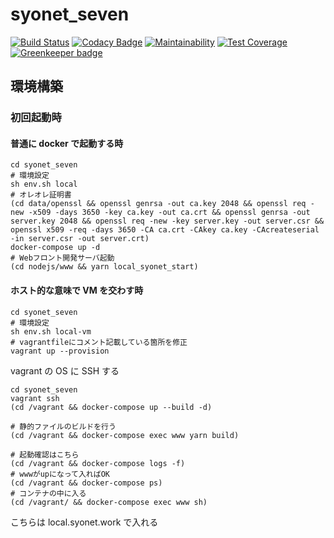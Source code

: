 # syonet_seven

[![Build Status](https://travis-ci.org/igara/syonet_seven.svg?branch=master)](https://travis-ci.org/igara/syonet_seven)
[![Codacy Badge](https://api.codacy.com/project/badge/Grade/3a6931a9b5604ca5b60aaafe7875c203)](https://www.codacy.com/app/igara/syonet_seven?utm_source=github.com&utm_medium=referral&utm_content=igara/syonet_seven&utm_campaign=Badge_Grade)
[![Maintainability](https://api.codeclimate.com/v1/badges/03ee67318f7884556809/maintainability)](https://codeclimate.com/github/igara/syonet_seven/maintainability)
[![Test Coverage](https://api.codeclimate.com/v1/badges/03ee67318f7884556809/test_coverage)](https://codeclimate.com/github/igara/syonet_seven/test_coverage) [![Greenkeeper badge](https://badges.greenkeeper.io/igara/syonet_seven.svg)](https://greenkeeper.io/)

## 環境構築

### 初回起動時

#### 普通に docker で起動する時

```
cd syonet_seven
# 環境設定
sh env.sh local
# オレオレ証明書
(cd data/openssl && openssl genrsa -out ca.key 2048 && openssl req -new -x509 -days 3650 -key ca.key -out ca.crt && openssl genrsa -out server.key 2048 && openssl req -new -key server.key -out server.csr && openssl x509 -req -days 3650 -CA ca.crt -CAkey ca.key -CAcreateserial -in server.csr -out server.crt)
docker-compose up -d
# Webフロント開発サーバ起動
(cd nodejs/www && yarn local_syonet_start)
```

#### ホスト的な意味で VM を交わす時

```
cd syonet_seven
# 環境設定
sh env.sh local-vm
# vagrantfileにコメント記載している箇所を修正
vagrant up --provision
```

vagrant の OS に SSH する

```
cd syonet_seven
vagrant ssh
(cd /vagrant && docker-compose up --build -d)

# 静的ファイルのビルドを行う
(cd /vagrant && docker-compose exec www yarn build)

# 起動確認はこちら
(cd /vagrant && docker-compose logs -f)
# wwwがupになって入ればOK
(cd /vagrant && docker-compose ps)
# コンテナの中に入る
(cd /vagrant/ && docker-compose exec www sh)
```

こちらは local.syonet.work で入れる

